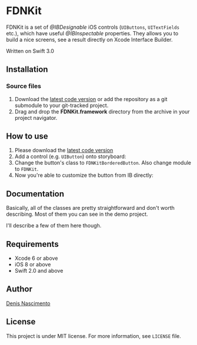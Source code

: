 # FDNKit



FDNKit is a set of *@IBDesignable* iOS controls (`UIButtons`, `UITextFields` etc.), which have useful *@IBInspectable* properties. They allows you to build a nice screens, see a result directly on Xcode Interface Builder.

Written on Swift 3.0


## Installation



### Source files

1. Download the [latest code version](https://github.com/fdnascimento/FDNKit/archive/1.0.zip) or add the repository as a git submodule to your git-tracked project.
2. Drag and drop the **FDNKit.framework** directory from the archive in your project navigator.

## How to use

1. Please download the [latest code version](https://github.com/fdnascimento/FDNKit/archive/1.0.zip)
2. Add a control (e.g. `UIButton`) onto storyboard:
3. Change the button's class to `FDNKitBorderedButton`. Also change module to `FDNKit`.
4. Now you're able to customize the button from IB directly:


## Documentation

Basically, all of the classes are pretty straightforward and don't worth describing. Most of them you can see in the demo project.

I'll describe a few of them here though.


## Requirements

* Xcode 6 or above
* iOS 8 or above
* Swift 2.0 and above

## Author

[Denis Nascimento](https://github.com/fdnascimento)

## License

This project is under MIT license. For more information, see `LICENSE` file.

